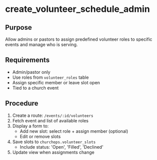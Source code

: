# create_volunteer_schedule_admin

## Purpose
Allow admins or pastors to assign predefined volunteer roles to specific events and manage who is serving.

## Requirements
- Admin/pastor only
- Use roles from `volunteer_roles` table
- Assign specific member or leave slot open
- Tied to a church event

## Procedure
1. Create a route: `/events/:id/volunteers`
2. Fetch event and list of available roles
3. Display a form to:
   - Add new slot: select role + assign member (optional)
   - Edit or remove slots
4. Save slots to `churchops.volunteer_slots`
   - Include status: 'Open', 'Filled', 'Declined'
5. Update view when assignments change
